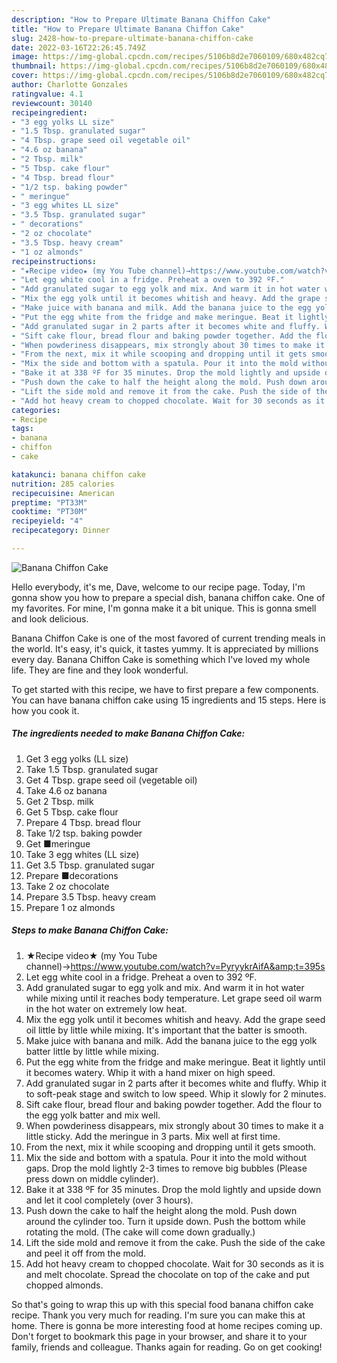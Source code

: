 ```yaml
---
description: "How to Prepare Ultimate Banana Chiffon Cake"
title: "How to Prepare Ultimate Banana Chiffon Cake"
slug: 2428-how-to-prepare-ultimate-banana-chiffon-cake
date: 2022-03-16T22:26:45.749Z
image: https://img-global.cpcdn.com/recipes/5106b8d2e7060109/680x482cq70/banana-chiffon-cake-recipe-main-photo.jpg
thumbnail: https://img-global.cpcdn.com/recipes/5106b8d2e7060109/680x482cq70/banana-chiffon-cake-recipe-main-photo.jpg
cover: https://img-global.cpcdn.com/recipes/5106b8d2e7060109/680x482cq70/banana-chiffon-cake-recipe-main-photo.jpg
author: Charlotte Gonzales
ratingvalue: 4.1
reviewcount: 30140
recipeingredient:
- "3 egg yolks LL size"
- "1.5 Tbsp. granulated sugar"
- "4 Tbsp. grape seed oil vegetable oil"
- "4.6 oz banana"
- "2 Tbsp. milk"
- "5 Tbsp. cake flour"
- "4 Tbsp. bread flour"
- "1/2 tsp. baking powder"
- " meringue"
- "3 egg whites LL size"
- "3.5 Tbsp. granulated sugar"
- " decorations"
- "2 oz chocolate"
- "3.5 Tbsp. heavy cream"
- "1 oz almonds"
recipeinstructions:
- "★Recipe video★ (my You Tube channel)→https://www.youtube.com/watch?v=PyryykrAifA&amp;t=395s"
- "Let egg white cool in a fridge. Preheat a oven to 392 ºF."
- "Add granulated sugar to egg yolk and mix. And warm it in hot water while mixing until it reaches body temperature. Let grape seed oil warm in the hot water on extremely low heat."
- "Mix the egg yolk until it becomes whitish and heavy. Add the grape seed oil little by little while mixing. It&#39;s important that the batter is smooth."
- "Make juice with banana and milk. Add the banana juice to the egg yolk batter little by little while mixing."
- "Put the egg white from the fridge and make meringue. Beat it lightly until it becomes watery. Whip it with a hand mixer on high speed."
- "Add granulated sugar in 2 parts after it becomes white and fluffy. Whip it to soft-peak stage and switch to low speed. Whip it slowly for 2 minutes."
- "Sift cake flour, bread flour and baking powder together. Add the flour to the egg yolk batter and mix well."
- "When powderiness disappears, mix strongly about 30 times to make it a little sticky. Add the meringue in 3 parts. Mix well at first time."
- "From the next, mix it while scooping and dropping until it gets smooth."
- "Mix the side and bottom with a spatula. Pour it into the mold without gaps. Drop the mold lightly 2-3 times to remove big bubbles (Please press down on middle cylinder)."
- "Bake it at 338 ºF for 35 minutes. Drop the mold lightly and upside down and let it cool completely (over 3 hours)."
- "Push down the cake to half the height along the mold. Push down around the cylinder too. Turn it upside down. Push the bottom while rotating the mold. (The cake will come down gradually.)"
- "Lift the side mold and remove it from the cake. Push the side of the cake and peel it off from the mold."
- "Add hot heavy cream to chopped chocolate. Wait for 30 seconds as it is and melt chocolate. Spread the chocolate on top of the cake and put chopped almonds."
categories:
- Recipe
tags:
- banana
- chiffon
- cake

katakunci: banana chiffon cake 
nutrition: 285 calories
recipecuisine: American
preptime: "PT33M"
cooktime: "PT30M"
recipeyield: "4"
recipecategory: Dinner

---
```



![Banana Chiffon Cake](https://img-global.cpcdn.com/recipes/5106b8d2e7060109/680x482cq70/banana-chiffon-cake-recipe-main-photo.jpg)

Hello everybody, it's me, Dave, welcome to our recipe page. Today, I'm gonna show you how to prepare a special dish, banana chiffon cake. One of my favorites. For mine, I'm gonna make it a bit unique. This is gonna smell and look delicious.



Banana Chiffon Cake is one of the most favored of current trending meals in the world. It's easy, it's quick, it tastes yummy. It is appreciated by millions every day. Banana Chiffon Cake is something which I've loved my whole life. They are fine and they look wonderful.


To get started with this recipe, we have to first prepare a few components. You can have banana chiffon cake using 15 ingredients and 15 steps. Here is how you cook it.

<!--inarticleads1-->

##### The ingredients needed to make Banana Chiffon Cake:

1. Get 3 egg yolks (LL size)
1. Take 1.5 Tbsp. granulated sugar
1. Get 4 Tbsp. grape seed oil (vegetable oil)
1. Take 4.6 oz banana
1. Get 2 Tbsp. milk
1. Get 5 Tbsp. cake flour
1. Prepare 4 Tbsp. bread flour
1. Take 1/2 tsp. baking powder
1. Get  ■meringue
1. Take 3 egg whites (LL size)
1. Get 3.5 Tbsp. granulated sugar
1. Prepare  ■decorations
1. Take 2 oz chocolate
1. Prepare 3.5 Tbsp. heavy cream
1. Prepare 1 oz almonds




<!--inarticleads2-->

##### Steps to make Banana Chiffon Cake:

1. ★Recipe video★ (my You Tube channel)→https://www.youtube.com/watch?v=PyryykrAifA&amp;t=395s
1. Let egg white cool in a fridge. Preheat a oven to 392 ºF.
1. Add granulated sugar to egg yolk and mix. And warm it in hot water while mixing until it reaches body temperature. Let grape seed oil warm in the hot water on extremely low heat.
1. Mix the egg yolk until it becomes whitish and heavy. Add the grape seed oil little by little while mixing. It&#39;s important that the batter is smooth.
1. Make juice with banana and milk. Add the banana juice to the egg yolk batter little by little while mixing.
1. Put the egg white from the fridge and make meringue. Beat it lightly until it becomes watery. Whip it with a hand mixer on high speed.
1. Add granulated sugar in 2 parts after it becomes white and fluffy. Whip it to soft-peak stage and switch to low speed. Whip it slowly for 2 minutes.
1. Sift cake flour, bread flour and baking powder together. Add the flour to the egg yolk batter and mix well.
1. When powderiness disappears, mix strongly about 30 times to make it a little sticky. Add the meringue in 3 parts. Mix well at first time.
1. From the next, mix it while scooping and dropping until it gets smooth.
1. Mix the side and bottom with a spatula. Pour it into the mold without gaps. Drop the mold lightly 2-3 times to remove big bubbles (Please press down on middle cylinder).
1. Bake it at 338 ºF for 35 minutes. Drop the mold lightly and upside down and let it cool completely (over 3 hours).
1. Push down the cake to half the height along the mold. Push down around the cylinder too. Turn it upside down. Push the bottom while rotating the mold. (The cake will come down gradually.)
1. Lift the side mold and remove it from the cake. Push the side of the cake and peel it off from the mold.
1. Add hot heavy cream to chopped chocolate. Wait for 30 seconds as it is and melt chocolate. Spread the chocolate on top of the cake and put chopped almonds.




So that's going to wrap this up with this special food banana chiffon cake recipe. Thank you very much for reading. I'm sure you can make this at home. There is gonna be more interesting food at home recipes coming up. Don't forget to bookmark this page in your browser, and share it to your family, friends and colleague. Thanks again for reading. Go on get cooking!
